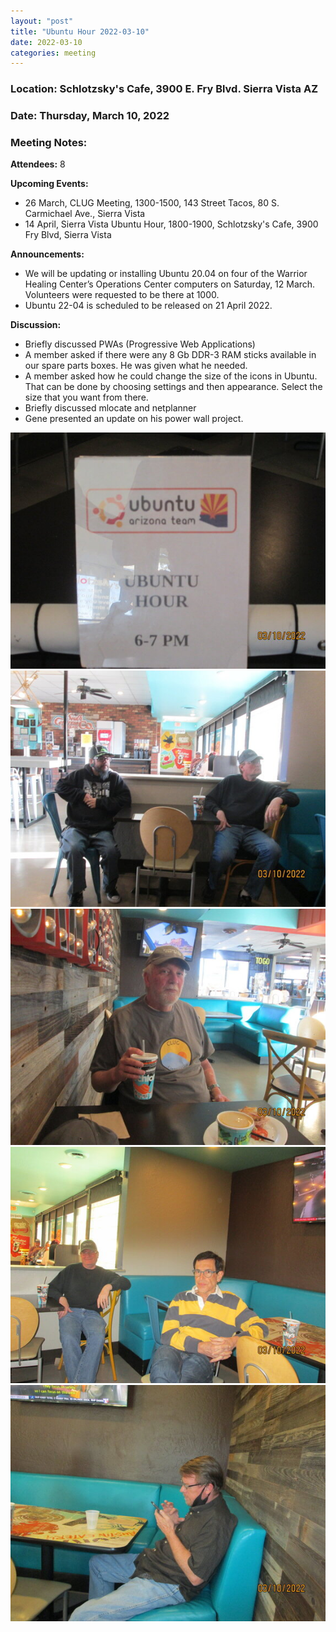 ```yaml
---
layout: "post"
title: "Ubuntu Hour 2022-03-10"
date: 2022-03-10
categories: meeting
---
```


### Location: Schlotzsky's Cafe, 3900 E. Fry Blvd. Sierra Vista AZ

### Date: Thursday, March 10, 2022

### Meeting Notes:

**Attendees:** 8

**Upcoming Events:**
 * 26 March, CLUG Meeting, 1300-1500, 143 Street Tacos, 80 S. Carmichael Ave., Sierra Vista
 * 14 April, Sierra Vista Ubuntu Hour, 1800-1900, Schlotzsky's Cafe, 3900 Fry Blvd, Sierra Vista

**Announcements:**
 * We will be updating or installing Ubuntu 20.04 on four of the Warrior Healing Center’s Operations Center computers on Saturday, 12 March.  Volunteers were requested to be there at 1000.
 * Ubuntu 22-04 is scheduled to be released on 21 April 2022.

**Discussion:**
 * Briefly discussed PWAs (Progressive Web Applications)
 * A member asked if there were any 8 Gb DDR-3 RAM sticks available in our spare parts boxes. He was given what he needed.
 * A member asked how he could change the size of the icons in Ubuntu.  That can be done by choosing settings and then appearance.  Select the size that you want from there.
 * Briefly discussed mlocate and netplanner
 * Gene presented an update on his power wall project.

![alt text](https://raw.githubusercontent.com/CochiseLinuxUsersGroup/CochiseLinuxUsersGroup.github.io/master/images/rsz_sv_ubuntuhour_2022-03-10_1.jpg)
![alt text](https://raw.githubusercontent.com/CochiseLinuxUsersGroup/CochiseLinuxUsersGroup.github.io/master/images/rsz_sv_ubuntuhour_2022-03-10_2.jpg)
![alt text](https://raw.githubusercontent.com/CochiseLinuxUsersGroup/CochiseLinuxUsersGroup.github.io/master/images/rsz_sv_ubuntuhour_2022-03-10_3.jpg)
![alt text](https://raw.githubusercontent.com/CochiseLinuxUsersGroup/CochiseLinuxUsersGroup.github.io/master/images/rsz_sv_ubuntuhour_2022-03-10_4.jpg)
![alt text](https://raw.githubusercontent.com/CochiseLinuxUsersGroup/CochiseLinuxUsersGroup.github.io/master/images/rsz_sv_ubuntuhour_2022-03-10_5.jpg)

